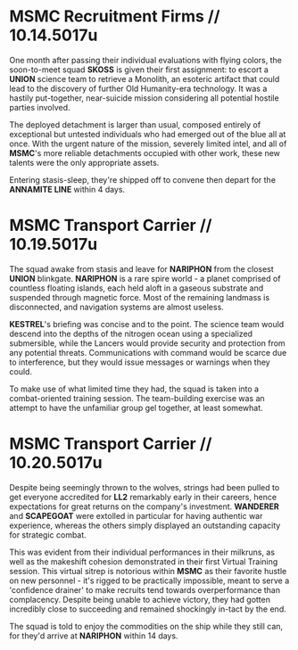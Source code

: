 # MSMC Recruitment Firms // 10.14.5017u
One month after passing their individual evaluations with flying colors, the soon-to-meet squad **SKOSS** is given their first assignment: to escort a **UNION** science team to retrieve a Monolith, an esoteric artifact that could lead to the discovery of further Old Humanity-era technology. It was a hastily put-together, near-suicide mission considering all potential hostile parties involved.

The deployed detachment is larger than usual, composed entirely of exceptional but untested individuals who had emerged out of the blue all at once. With the urgent nature of the mission, severely limited intel, and all of **MSMC**'s more reliable detachments occupied with other work, these new talents were the only appropriate assets.

Entering stasis-sleep, they're shipped off to convene then depart for the **ANNAMITE LINE** within 4 days.

# MSMC Transport Carrier // 10.19.5017u
The squad awake from stasis and leave for **NARIPHON** from the closest **UNION** blinkgate. **NARIPHON** is a rare spire world - a planet comprised of countless floating islands, each held aloft in a gaseous substrate and suspended through magnetic force. Most of the remaining landmass is disconnected, and navigation systems are almost useless. 

**KESTREL**'s briefing was concise and to the point. The science team would descend into the depths of the nitrogen ocean using a specialized submersible, while the Lancers would provide security and protection from any potential threats. Communications with command would be scarce due to interference, but they would issue messages or warnings when they could.

To make use of what limited time they had, the squad is taken into a combat-oriented training session. The team-building exercise was an attempt to have the unfamiliar group gel together, at least somewhat. 

# MSMC Transport Carrier // 10.20.5017u
Despite being seemingly thrown to the wolves, strings had been pulled to get everyone accredited for **LL2** remarkably early in their careers, hence expectations for great returns on the company's investment. **WANDERER** and **SCAPEGOAT** were extolled in particular for having authentic war experience, whereas the others simply displayed an outstanding capacity for strategic combat.

This was evident from their individual performances in their milkruns, as well as the makeshift cohesion demonstrated in their first Virtual Training session. This virtual sitrep is notorious within **MSMC** as their favorite hustle on new personnel - it's rigged to be practically impossible, meant to serve a 'confidence drainer' to make recruits tend towards overperformance than complacency. Despite being unable to achieve victory, they had gotten incredibly close to succeeding and remained shockingly in-tact by the end.

The squad is told to enjoy the commodities on the ship while they still can, for they'd arrive at **NARIPHON** within 14 days.